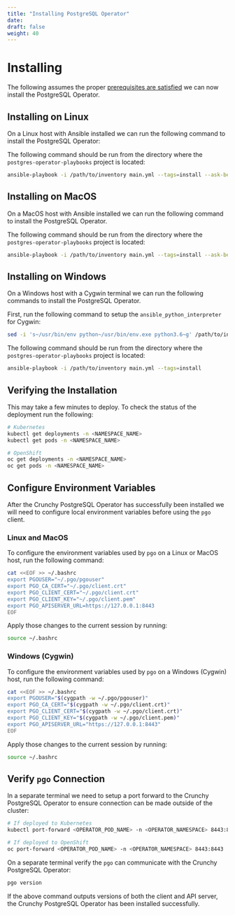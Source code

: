 ```yaml
---
title: "Installing PostgreSQL Operator"
date:
draft: false
weight: 40
---
```


# Installing

The following assumes the proper [prerequisites are satisfied](/getting-started/prerequisites)
we can now install the PostgreSQL Operator.

## Installing on Linux

On a Linux host with Ansible installed we can run the following command to install 
the PostgreSQL Operator:

The following command should be run from the directory where the
`postgres-operator-playbooks` project is located:

```bash
ansible-playbook -i /path/to/inventory main.yml --tags=install --ask-become-pass
```

## Installing on MacOS

On a MacOS host with Ansible installed we can run the following command to install
the PostgreSQL Operator.

The following command should be run from the directory where the
`postgres-operator-playbooks` project is located:

```bash
ansible-playbook -i /path/to/inventory main.yml --tags=install --ask-become-pass
```

## Installing on Windows

On a Windows host with a Cygwin terminal we can run the following commands to install 
the PostgreSQL Operator.

First, run the following command to setup the `ansible_python_interpreter` for 
Cygwin:

```bash
sed -i 's~/usr/bin/env python~/usr/bin/env.exe python3.6~g' /path/to/inventory
```

The following command should be run from the directory where the
`postgres-operator-playbooks` project is located:

```bash
ansible-playbook -i /path/to/inventory main.yml --tags=install
```

## Verifying the Installation

This may take a few minutes to deploy.  To check the status of the deployment run 
the following:

```bash
# Kubernetes
kubectl get deployments -n <NAMESPACE_NAME>
kubectl get pods -n <NAMESPACE_NAME>

# OpenShift
oc get deployments -n <NAMESPACE_NAME>
oc get pods -n <NAMESPACE_NAME>
```

## Configure Environment Variables

After the Crunchy PostgreSQL Operator has successfully been installed we will need 
to configure local environment variables before using the `pgo` client.

### Linux and MacOS

To configure the environment variables used by `pgo` on a Linux or MacOS host, 
run the following command:

```bash
cat <<EOF >> ~/.bashrc
export PGOUSER="~/.pgo/pgouser"
export PGO_CA_CERT="~/.pgo/client.crt"
export PGO_CLIENT_CERT="~/.pgo/client.crt"
export PGO_CLIENT_KEY="~/.pgo/client.pem"
export PGO_APISERVER_URL=https://127.0.0.1:8443
EOF
```

Apply those changes to the current session by running:

```bash
source ~/.bashrc
```

### Windows (Cygwin)

To configure the environment variables used by `pgo` on a Windows (Cygwin) host,
run the following command:

```bash
cat <<EOF >> ~/.bashrc
export PGOUSER="$(cygpath -w ~/.pgo/pgouser)"
export PGO_CA_CERT="$(cygpath -w ~/.pgo/client.crt)"
export PGO_CLIENT_CERT="$(cygpath -w ~/.pgo/client.crt)"
export PGO_CLIENT_KEY="$(cygpath -w ~/.pgo/client.pem)"
export PGO_APISERVER_URL="https://127.0.0.1:8443"
EOF
```

Apply those changes to the current session by running:

```bash
source ~/.bashrc
```

## Verify `pgo` Connection

In a separate terminal we need to setup a port forward to the Crunchy PostgreSQL 
Operator to ensure connection can be made outside of the cluster:

```bash
# If deployed to Kubernetes
kubectl port-forward <OPERATOR_POD_NAME> -n <OPERATOR_NAMESPACE> 8443:8443

# If deployed to OpenShift
oc port-forward <OPERATOR_POD_NAME> -n <OPERATOR_NAMESPACE> 8443:8443
```

On a separate terminal verify the `pgo` can communicate with the Crunchy PostgreSQL 
Operator:

```bash
pgo version
```

If the above command outputs versions of both the client and API server, the Crunchy 
PostgreSQL Operator has been installed successfully.
